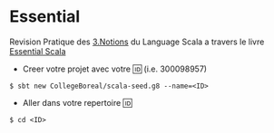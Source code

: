 # Essential

Revision Pratique des [3.Notions](../3.Notions) du Language Scala a travers le livre [Essential Scala](	https://underscore.io/books/essential-scala/)

* Creer votre projet avec votre :id: (i.e. 300098957)

```
$ sbt new CollegeBoreal/scala-seed.g8 --name=<ID>
```

* Aller dans votre repertoire :id:

```
$ cd <ID>
```
